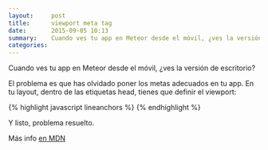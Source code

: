 ```yaml
---
layout:     post
title:      viewport meta tag
date:       2015-09-05 10:13
summary:    Cuando ves tu app en Meteor desde el móvil, ¿ves la versión de escritorio?
categories:
---
```


Cuando ves tu app en Meteor desde el móvil, ¿ves la versión de escritorio?

El problema es que has olvidado poner los metas adecuados en tu app. En tu layout, dentro de las etiquetas head, tienes que definir el viewport:

{% highlight javascript lineanchors %}
<meta name="viewport" content="width=device-width, initial-scale=1">
{% endhighlight %}

Y listo, problema resuelto.

Más info [en MDN](https://developer.mozilla.org/en-US/docs/Mozilla/Mobile/Viewport_meta_tag)
